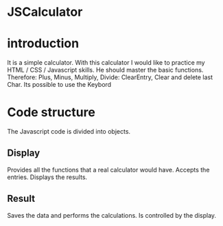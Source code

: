 # JSCalculator

# introduction

It is a simple calculator. With this calculator I would like to practice my HTML / CSS / Javascript skills. He should master the basic functions. Therefore: Plus, Minus, Multiply, Divide: ClearEntry, Clear and delete last Char. Its possible to use the Keybord

# Code structure

The Javascript code is divided into objects.

## Display
Provides all the functions that a real calculator would have. Accepts the entries. Displays the results.

## Result
Saves the data and performs the calculations. Is controlled by the display.
